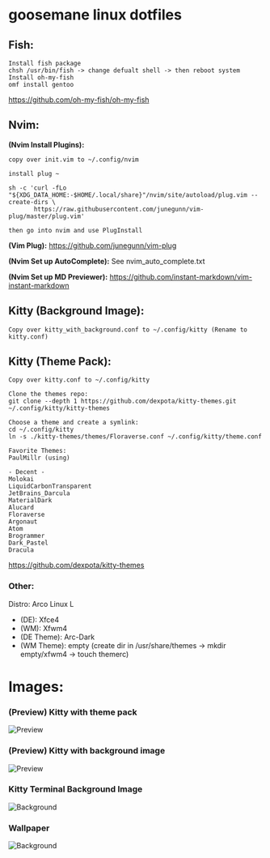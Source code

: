 # goosemane linux dotfiles

## Fish:
```
Install fish package
chsh /usr/bin/fish -> change defualt shell -> then reboot system
Install oh-my-fish
omf install gentoo
```
https://github.com/oh-my-fish/oh-my-fish

## Nvim: 

**(Nvim Install Plugins):**

```
copy over init.vim to ~/.config/nvim

install plug ~

sh -c 'curl -fLo "${XDG_DATA_HOME:-$HOME/.local/share}"/nvim/site/autoload/plug.vim --create-dirs \
       https://raw.githubusercontent.com/junegunn/vim-plug/master/plug.vim'

then go into nvim and use PlugInstall
```
**(Vim Plug):** https://github.com/junegunn/vim-plug

**(Nvim Set up AutoComplete):** See nvim_auto_complete.txt

**(Nvim Set up MD Previewer):** https://github.com/instant-markdown/vim-instant-markdown

## Kitty (Background Image):

```
Copy over kitty_with_background.conf to ~/.config/kitty (Rename to kitty.conf)
```

## Kitty (Theme Pack):
```
Copy over kitty.conf to ~/.config/kitty

Clone the themes repo: 
git clone --depth 1 https://github.com/dexpota/kitty-themes.git ~/.config/kitty/kitty-themes

Choose a theme and create a symlink:
cd ~/.config/kitty
ln -s ./kitty-themes/themes/Floraverse.conf ~/.config/kitty/theme.conf

Favorite Themes:
PaulMillr (using)

- Decent -
Molokai
LiquidCarbonTransparent
JetBrains_Darcula
MaterialDark
Alucard
Floraverse
Argonaut
Atom
Brogrammer
Dark_Pastel
Dracula
```
https://github.com/dexpota/kitty-themes

### Other:

Distro: Arco Linux L

- (DE): Xfce4
- (WM): Xfwm4
- (DE Theme): Arc-Dark
- (WM Theme): empty (create dir in /usr/share/themes -> mkdir empty/xfwm4 -> touch themerc)

# Images:

### (Preview) Kitty with theme pack
![Preview](https://i.imgur.com/viIt4Sx.png)

### (Preview) Kitty with background image
![Preview](https://i.imgur.com/4RANlDH.png)

### Kitty Terminal Background Image
![Background](https://i.imgur.com/DNXWVgs.png)

### Wallpaper
![Background](https://i.imgur.com/NUX6Lq9.jpg)
